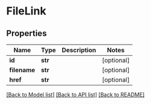 # FileLink

## Properties
Name | Type | Description | Notes
------------ | ------------- | ------------- | -------------
**id** | **str** |  | [optional] 
**filename** | **str** |  | [optional] 
**href** | **str** |  | [optional] 

[[Back to Model list]](../README.md#documentation-for-models) [[Back to API list]](../README.md#documentation-for-api-endpoints) [[Back to README]](../README.md)



